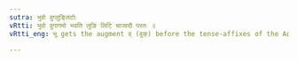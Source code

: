 ```yaml
---
sutra: भुवो वुग्लुङ्लिटोः
vRtti: भुवो वुगागमो भवति लुङि लिटि चाजादौ परतः ॥
vRtti_eng: भू gets the augment व् (वुक्) before the tense-affixes of the Aorist and the Perfect, when beginning with a vowel.

---
```

